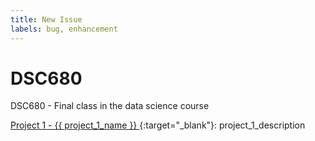 ```yaml
---
title: New Issue
labels: bug, enhancement
---
```


<!--#
project_1_name=Credit Card Fraud Detection
project_1_description=This project will attempt to build a machine learning model that will predict fraudulent transactions.
$-->

# DSC680
DSC680 - Final class in the data science course

[Project 1 - {{ project_1_name }} ](Project%201%20-%20Creditcard%20Fraud%20detection/README.md){:target="_blank"}:
project_1_description
